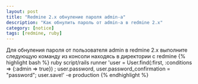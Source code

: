 ```yaml
---
layout: post
title: "Redmine 2.x обнуление пароля admin-a"
description: "Как обнулить пароль от admin-a в redmine 2.x"
category: [notice]
tags: [redmine, ruby]
---
```

Для обнуления пароля от пользователя admin в redmine 2.x выполните следующую команду из консоли находясь в директории с redmine
{% highlight bash %}
ruby script/rails runner 'user = User.find(:first, :conditions => {:admin => true}) ; user.password, user.password_confirmation = "password"; user.save!' -e production
{% endhighlight %}